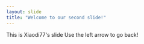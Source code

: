 ```yaml
---
layout: slide
title: "Welcome to our second slide!"
---
```

This is Xiaodi77's slide
Use the left arrow to go back!
